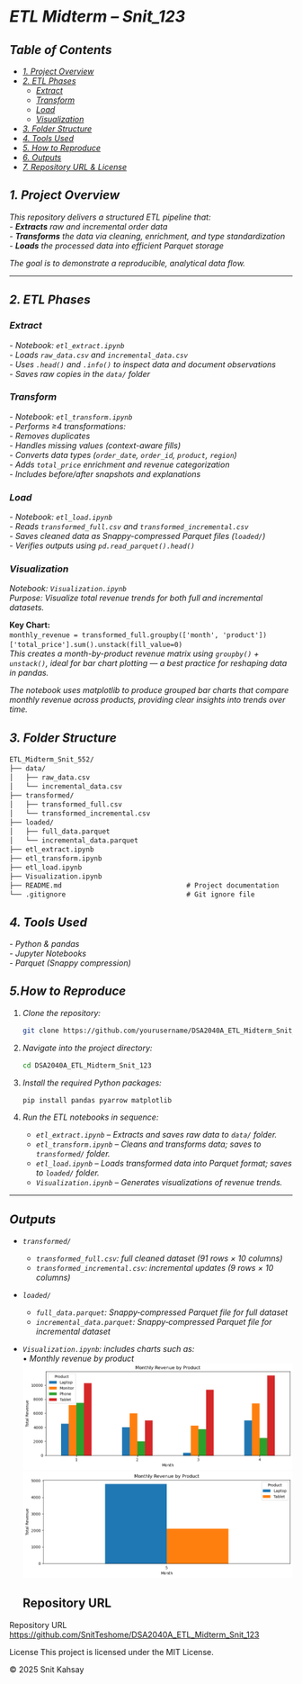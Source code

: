 # *ETL Midterm – Snit_123*

## *Table of Contents*

- [*1. Project Overview*](#1-project-overview)  
- [*2. ETL Phases*](#2-etl-phases)  
  - [*Extract*](#extract)  
  - [*Transform*](#transform)  
  - [*Load*](#load)  
  - [*Visualization*](#visualization)  
- [*3. Folder Structure*](#3-folder-structure)  
- [*4. Tools Used*](#4-tools-used)  
- [*5. How to Reproduce*](#5-how-to-reproduce)  
- [*6. Outputs*](#6-outputs)  
- [*7. Repository URL & License*](#7-repository-url--license)

## *1. Project Overview*  
*This repository delivers a structured ETL pipeline that:*  
*- **Extracts** raw and incremental order data*  
*- **Transforms** the data via cleaning, enrichment, and type standardization*  
*- **Loads** the processed data into efficient Parquet storage*  

*The goal is to demonstrate a reproducible, analytical data flow.*

---

## *2. ETL Phases*

### *Extract*  
*- Notebook: `etl_extract.ipynb`*  
*- Loads `raw_data.csv` and `incremental_data.csv`*  
*- Uses `.head()` and `.info()` to inspect data and document observations*  
*- Saves raw copies in the `data/` folder*

### *Transform*  
*- Notebook: `etl_transform.ipynb`*  
*- Performs ≥4 transformations:*  
  *- Removes duplicates*  
  *- Handles missing values (context-aware fills)*  
  *- Converts data types (`order_date`, `order_id`, `product`, `region`)*  
  *- Adds `total_price` enrichment and revenue categorization*  
*- Includes before/after snapshots and explanations*

### *Load*  
*- Notebook: `etl_load.ipynb`*  
*- Reads `transformed_full.csv` and `transformed_incremental.csv`*  
*- Saves cleaned data as Snappy-compressed Parquet files (`loaded/`)*  
*- Verifies outputs using `pd.read_parquet().head()`*

### *Visualization*

*Notebook: `Visualization.ipynb`*  
*Purpose: Visualize total revenue trends for both full and incremental datasets.*  

**Key Chart:**  
`monthly_revenue = transformed_full.groupby(['month', 'product'])['total_price'].sum().unstack(fill_value=0)`  
*This creates a month-by-product revenue matrix using `groupby()` + `unstack()`, ideal for bar chart plotting — a best practice for reshaping data in pandas.* 

*The notebook uses matplotlib to produce grouped bar charts that compare monthly revenue across products, providing clear insights into trends over time.* 


## *3. Folder Structure*
```plaintext
ETL_Midterm_Snit_552/
├── data/
│   ├── raw_data.csv
│   └── incremental_data.csv
├── transformed/
│   ├── transformed_full.csv
│   └── transformed_incremental.csv
├── loaded/
│   ├── full_data.parquet
│   └── incremental_data.parquet
├── etl_extract.ipynb
├── etl_transform.ipynb
├── etl_load.ipynb
├── Visualization.ipynb
├── README.md                               # Project documentation
└── .gitignore                              # Git ignore file

```
## *4. Tools Used*  
*- Python & pandas*  
*- Jupyter Notebooks*  
*- Parquet (Snappy compression)*  

## *5.How to Reproduce*

1. *Clone the repository:*

   ```bash
   git clone https://github.com/yourusername/DSA2040A_ETL_Midterm_Snit_123.git
   ```

2. *Navigate into the project directory:*

   ```bash
   cd DSA2040A_ETL_Midterm_Snit_123
   ```

3. *Install the required Python packages:*

   ```bash
   pip install pandas pyarrow matplotlib
   ```

4. *Run the ETL notebooks in sequence:*

   * *`etl_extract.ipynb`* – *Extracts and saves raw data to `data/` folder.*
   * *`etl_transform.ipynb`* – *Cleans and transforms data; saves to `transformed/` folder.*
   * *`etl_load.ipynb`* – *Loads transformed data into Parquet format; saves to `loaded/` folder.*
   * *`Visualization.ipynb`* – *Generates visualizations of revenue trends.*

---

 ## *Outputs*

- *`transformed/`*  
  - *`transformed_full.csv`: full cleaned dataset (91 rows × 10 columns)*  
  - *`transformed_incremental.csv`: incremental updates (9 rows × 10 columns)*  
- *`loaded/`*  
  - *`full_data.parquet`: Snappy‑compressed Parquet file for full dataset*  
  - *`incremental_data.parquet`: Snappy‑compressed Parquet file for incremental dataset*  
- *`Visualization.ipynb`: includes charts such as:*  
  • *Monthly revenue by product*  
  ![alt text](image.png)
![alt text](image-1.png)


  ## Repository URL
Repository URL
https://github.com/SnitTeshome/DSA2040A_ETL_Midterm_Snit_123

License
This project is licensed under the MIT License.

© 2025 Snit Kahsay


